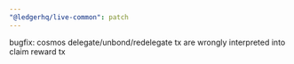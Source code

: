 ```yaml
---
"@ledgerhq/live-common": patch
---
```


bugfix: cosmos delegate/unbond/redelegate tx are wrongly interpreted into claim reward tx
